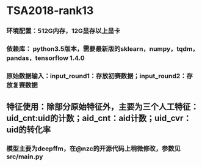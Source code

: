 # TSA2018-rank13
### 环境配置：512G内存，12G显存以上显卡
### 依赖库： python3.5版本，需要最新版的sklearn，numpy，tqdm，pandas，tensorflow 1.4.0
### 原始数据输入：input_round1：存放初赛数据；input_round2：存放复赛数据
## 特征使用：除部分原始特征外，主要为三个人工特征：uid_cnt:uid的计数；aid_cnt：aid计数；uid_cvr：uid的转化率
### 模型主要为deepffm，在@nzc的开源代码上稍微修改，参数见src/main.py
